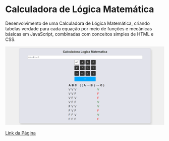 # Calculadora de Lógica Matemática
Desenvolvimento de uma Calculadora de Lógica Matemática, criando tabelas verdade para cada equação por meio de funções e mecânicas básicas em JavaScript, combinadas com conceitos simples de HTML e CSS.<br>

<img src="./page-p.png">

[Link da Página](https://grupo1bccufabc.github.io/tabelaverdadecalculadora/)

